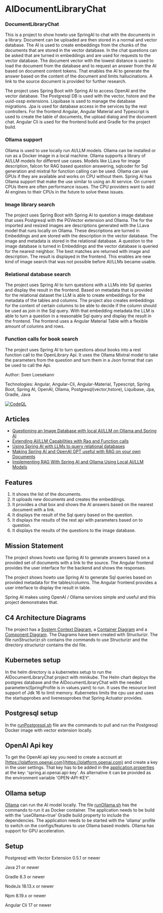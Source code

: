 # AIDocumentLibraryChat

### DocumentLibraryChat
This is a project to show howto use SpringAI to chat with the documents in a library. Document can be uploaded are then stored in a normal and vector database. The AI is used to create embeddings from the chunks of the documents that are stored in the vector database. In the chat questions can be asked that are turned in embeddings and are used for requests to the vector database. The document vector with the lowest distance is used to load the document from the database and to request an answer from the AI based on document content tokens. That enables the AI to generate the answer based on the content of the document and limits hallucinations. A link to the source document is provided for further research.

The project uses Spring Boot with Spring AI to access OpenAI and the vector database. The Postgresql DB is used with the vector, hstore and the uuid-ossp extensions. Liquibase is used to manage the database migrations. Jpa is used for database access in the services by the rest controllers. For the frontend Angular, Angular Material and Typescript is used to create the table of documents, the upload dialog and the document chat. Angular Cli is used for the frontend build and Gradle for the project build.

### Ollama support
Ollama is used to use locally run AI/LLM models. Ollama can be installed or run as a Docker image in a local machine. Ollama supports a library of AI/LLM models for different use cases. Models like LLava for image description, falcon for RAG based question answering, sqlcoder for Sql generation and mixtral for function calling can be used. Ollama can use GPUs if they are available and works on CPU without them. Spring AI has Ollama support that make the use similar to using an AI service. On current CPUs there are often performance issues. The CPU providers want to add AI engines to their CPUs in the future to solve these issues. 

### Image library search
The project uses Spring Boot with Spring AI to question a image database that uses Postgresql with the PGVector extension and Ollama. The for the imported and resized images are descriptions generated with the LLava model that runs locally on Ollama. These descriptions are turned in Embeddings and are stored with the description in the vector database. The image and metadata is stored in the relational database. A question to the image database is turned in Embeddings and the vector database is queried for the nearest neighbor. The best matches are returned with image and description. The result is displayed in the frontend. This enables are new kind of image search that was not possible before AI/LLMs became usable. 

### Relational database search
The project uses Spring AI to turn questions with a LLMs into Sql queries and display the result in the frontend. Based on metadata that is provided for the relational dataset the LLM is able to create embeddings for the metadata of the tables and columns. The project also creates embeddings for the content of certain columns to be able to decide if the column should be used as join in the Sql query. With that embedding metadata the LLM is able to turn a question in a reasonable Sql query and display the result in the frontend. The frontend uses a Angular Material Table with a flexible amount of columns and rows. 

### Function calls for book search
The project uses Spring AI to turn questions about books into a rest function call to the OpenLibrary Api. It uses the Ollama Mixtral model to take the parameters from the question and turn them in a Json format that can be used to call the Api.

Author: Sven Loesekann

Technologies: Angular, Angular-Cli, Angular-Material, Typescript, Spring Boot, Spring AI, OpenAI, Ollama, Postgresql(vector,hstore), Liquibase, Jpa, Gradle, Java

[![CodeQL](https://github.com/Angular2Guy/AIDocumentLibraryChat/actions/workflows/codeql.yml/badge.svg)](https://github.com/Angular2Guy/AIDocumentLibraryChat/actions/workflows/codeql.yml)

## Articles
* [Questioning an Image Database with local AI/LLM on Ollama and Spring AI](https://angular2guy.wordpress.com/2024/05/17/questioning-an-image-database-with-ai-llm-and-spring-ai/)
* [Extending AI/LLM Capabilities with Rag and Function calls](https://angular2guy.wordpress.com/2024/03/17/extending-ai-llm-capabilities/)
* [Using Spring AI with LLMs to query relational databases](https://angular2guy.wordpress.com/2024/03/01/using-spring-ai-with-ai-llms-to-query-relational-databases/)
* [Making Spring AI and OpenAI GPT useful with RAG on your own Documents](https://angular2guy.wordpress.com/2023/11/19/making-spring-ai-and-openai-gpt-useful-with-rag-on-your-own-documents/)
* [Implementing RAG With Spring AI and Ollama Using Local AI/LLM Models](https://angular2guy.wordpress.com/2023/12/17/using-spring-ai-with-ollama-for-a-local-ai-model/)

## Features
1. It shows the list of the documents.
2. It uploads new documents and creates the embeddings.
3. It provides a chat box and shows the AI answers based on the nearest document with a link.
4. It displays the result of the Sql query based on the question.
5. It displays the results of the rest api with parameters based on to question.
6. It displays the results of the questions to the image database.

## Mission Statement
The project shows howto use Spring AI to generate answers based on a provided set of documents with a link to the source. The Angular frontend provides the user interface for the backend and shows the responses. 

The project shows howto use Spring AI to generate Sql queries based on provided metadata for the tables/columns. The Angular frontend provides a user interface to display the result in table.

Spring AI makes using OpenAI / Ollama services simple and useful and this project demonstrates that. 

## C4 Architecture Diagrams
The project has a [System Context Diagram](structurizr/diagrams/structurizr-1-SystemContext.svg), a [Container Diagram](structurizr/diagrams/structurizr-1-Containers.svg) and a [Component Diagram](structurizr/diagrams/structurizr-1-Components.svg). The Diagrams have been created with Structurizr. The file runStructurizr.sh contains the commands to use Structurizr and the directory structurizr contains the dsl file.

## Kubernetes setup
In the helm directory is a kubernetes setup to run the AIDocumentLibraryChat project with minikube. The Helm chart deploys the postgres database and the AIDocumentLibraryChat with the needed parameters(SpringProfile is in values.yaml) to run. It uses the resource limit support of Jdk 16 to limit memory. Kubernetes limits the cpu use and uses the startupprobes and livenessprobes that Spring Actuator provides.


## Postgresql setup
In the [runPostgresql.sh](https://github.com/Angular2Guy/AIDocumentLibraryChat/blob/master/runPostgresql.sh) file are the commands to pull and run the Postgresql Docker image with vector extension locally. 

## OpenAI Api key
To get the OpenAI api key you need to create a account at [https://platform.openai.com](https://platform.openai.com) and create a key in the user settings. That key has to be added in the [application.properties](https://github.com/Angular2Guy/AIDocumentLibraryChat/blob/master/backend/src/main/resources/application.properties) at the key: 'spring.ai.openai.api-key'.
As alternative it can be provided as the environment variable 'OPEN-API-KEY'.

## Ollama setup
[Ollama](https://ollama.ai/) can run the AI model locally. The file [runOllama.sh](https://github.com/Angular2Guy/AIDocumentLibraryChat/blob/master/runOllama.sh) has the commands to run it as Docker container. The application needs to be build with the 'useOllama=true' Gradle build property to include the dependencies. The application needs to be started with the 'ollama' profile to switch on the configs/features to use Ollama based models. Ollama has support for GPU acceleration.

## Setup
Postgresql with Vector Extension 0.5.1 or newer

Java 21 or newer

Gradle 8.3 or newer

NodeJs 18.13.x or newer

Npm 8.19.x or newer

Angular Cli 17 or newer
